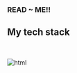 ### READ ~ ME!!

<h2>My tech stack</h2>	
<img src="https://img.shields.io/badge/HTML-239120?style=for-the-badge&logo=html5&logoColor=white" alt="">
<img src="https://img.shields.io/badge/JavaScript-F7DF1E?style=for-the-badge&logo=javascript&logoColor=black" alt="">
<img src="https://img.shields.io/badge/CSS-239120?&style=for-the-badge&logo=css3&logoColor=white" alt="">

![html](https://img.shields.io/badge/CSS-239120?&style=for-the-badge&logo=css3&logoColor=white)




